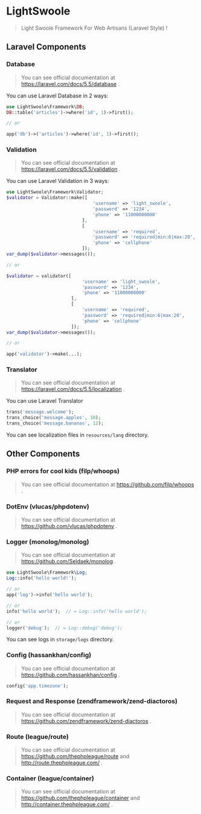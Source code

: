 # LightSwoole

>   Light Swoole Framework For Web Artisans (Laravel Style) !


## Laravel Components

### Database

>   You can see official documentation at https://laravel.com/docs/5.5/database .

You can use Laravel Database in 2 ways:

```php
use LightSwoole\Framework\DB;
DB::table('articles')->where('id', 1)->first();

// or 

app('db')->('articles')->where('id', 1)->first();
```

### Validation

>   You can see official documentation at https://laravel.com/docs/5.5/validation .

You can use Laravel Validation in 3 ways:

```php
use LightSwoole\Framework\Validator;
$validator = Validator::make([
                                'username' => 'light_swoole',
                                'password' => '1234',
                                'phone' => '11000000000'
                            ], 
                            [
                                'username' => 'required', 
                                'password' => 'required|min:6|max:20', 
                                'phone' => 'cellphone'
                            ]);
var_dump($validator->messages());

// or

$validator = validator([
                            'username' => 'light_swoole',
                            'password' => '1234',
                            'phone' => '11000000000'
                        ], 
                        [
                            'username' => 'required', 
                            'password' => 'required|min:6|max:20', 
                            'phone' => 'cellphone'
                        ]);
var_dump($validator->messages());

// or 

app('validator')->make(...);
```

### Translator

>   You can see official documentation at https://laravel.com/docs/5.5/localization .

You can use Laravel Translator 

```php
trans('message.welcome');
trans_choice('message.apples', 10);
trans_choice('message.bananas', 12);
```

You can see localization files in `resources/lang` directory.

## Other Components

### PHP errors for cool kids (filp/whoops)

>   You can see official documentation at https://github.com/filp/whoops .

### DotEnv (vlucas/phpdotenv)

>   You can see official documentation at https://github.com/vlucas/phpdotenv .

### Logger (monolog/monolog)

>   You can see official documentation at https://github.com/Seldaek/monolog .

```php
use LightSwoole\Framework\Log;
Log::info('hello world!');

// or
app('log')->info('hello world');

// or
info('hello world');  // = Log::info('hello world');

// or
logger('debug');  // = Log::debug('debug');
```

You can see logs in `storage/logs` directory.

### Config (hassankhan/config)

>   You can see official documentation at https://github.com/hassankhan/config .

```php
config('app.timezone');
```

### Request and Response (zendframework/zend-diactoros)

>   You can see official documentation at https://github.com/zendframework/zend-diactoros .

### Route (league/route)

>   You can see official documentation at https://github.com/thephpleague/route and http://route.thephpleague.com/ .

### Container (league/container)

>   You can see official documentation at https://github.com/thephpleague/container and http://container.thephpleague.com/ .

